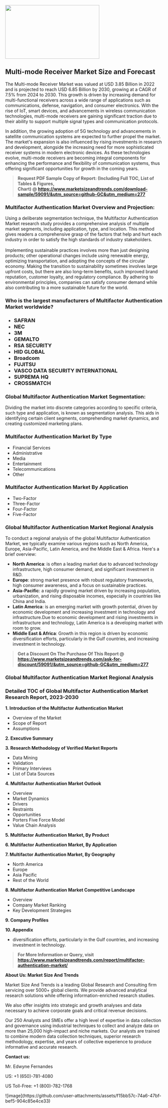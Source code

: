 <p><img class="alignnone size-medium wp-image-20088" src="https://ffe5etoiles.com/wp-content/uploads/2024/12/MST1-300x171.png" alt="" width="300" height="171" /></p><h2>Multi-mode Receiver Market Size and Forecast</h2><p>The Multi-mode Receiver Market was valued at USD 3.85 Billion in 2022 and is projected to reach USD 6.85 Billion by 2030, growing at a CAGR of 7.5% from 2024 to 2030. This growth is driven by increasing demand for multi-functional receivers across a wide range of applications such as communications, defense, navigation, and consumer electronics. With the rise of IoT, smart devices, and advancements in wireless communication technologies, multi-mode receivers are gaining significant traction due to their ability to support multiple signal types and communication protocols.</p><p>In addition, the growing adoption of 5G technology and advancements in satellite communication systems are expected to further propel the market. The market's expansion is also influenced by rising investments in research and development, alongside the increasing need for more sophisticated receiver systems in modern electronic devices. As these technologies evolve, multi-mode receivers are becoming integral components for enhancing the performance and flexibility of communication systems, thus offering significant opportunities for growth in the coming years.</p></p><blockquote id="" class=""><strong>Request PDF Sample Copy of Report: (Including Full TOC, List of Tables &amp; Figures, Chart)&nbsp;@&nbsp;<strong><a href="https://www.marketsizeandtrends.com/download-sample/59091/&utm_source=github-GC&utm_medium=277" target="_blank">https://www.marketsizeandtrends.com/download-sample/59091/&utm_source=github-GC&utm_medium=277</a></strong></strong></blockquote><h3 id="" class="">Multifactor Authentication Market&nbsp;Overview and Projection:</h3><p id="" class="">Using a deliberate segmentation technique, the Multifactor Authentication Market research study provides a comprehensive analysis of multiple market segments, including application, type, and location. This method gives readers a comprehensive grasp of the factors that help and hurt each industry in order to satisfy the high standards of industry stakeholders. <br /> <br />Implementing sustainable practices involves more than just designing products; other operational changes include using renewable energy, optimizing transportation, and adopting the concepts of the circular economy. Making the transition to sustainability sometimes involves large upfront costs, but there are also long-term benefits, such improved brand reputation, customer loyalty, and regulatory compliance. By adhering to environmental principles, companies can satisfy consumer demand while also contributing to a more sustainable future for the world.</p><h3 id="" class="">Who is the largest manufacturers of&nbsp;Multifactor Authentication Market worldwide?</h3><h3 class=""><p><ul><li>SAFRAN </li><li> NEC </li><li> 3M </li><li> GEMALTO </li><li> RSA SECURITY </li><li> HID GLOBAL </li><li> Broadcom </li><li> FUJITSU </li><li> VASCO DATA SECURITY INTERNATIONAL </li><li> SUPREMA HQ </li><li> CROSSMATCH</li></ul></p></h3><h3 id="" class="">Global&nbsp;Multifactor Authentication Market Segmentation:</h3><p id="" class="">Dividing the market into discrete categories according to specific criteria, such type and application, is known as segmentation analysis. This aids in identifying certain client segments, comprehending market dynamics, and creating customized marketing plans.</p><h3 id="" class="">Multifactor Authentication Market&nbsp;By Type</h3><p><p><ul><li>Financial Services </li><li> Administrative </li><li> Media </li><li> Entertainment </li><li> Telecommunications </li><li> Other</p></li></ul></p></p><h3 id="" class="">Multifactor Authentication Market&nbsp;By Application</h3><p class=""><p><ul><li>Two-Factor </li><li> Three-Factor </li><li> Four-Factor </li><li> Five-Factor</li></ul></p></p><h3 id="" class="">Global Multifactor Authentication Market Regional Analysis</h3><p id="" class="">To conduct a regional analysis of the global Multifactor Authentication Market, we typically examine various regions such as North America, Europe, Asia-Pacific, Latin America, and the Middle East &amp; Africa. Here's a brief overview:</p><ul><li><strong>North America</strong>: is often a leading market due to advanced technology infrastructure, high consumer demand, and significant investment in R&amp;D.</li><li><strong>Europe</strong>: strong market presence with robust regulatory frameworks, high consumer awareness, and a focus on sustainable practices.</li><li><strong>Asia-Pacific</strong>: a rapidly growing market driven by increasing population, urbanization, and rising disposable incomes, especially in countries like China and India.</li><li><strong>Latin America</strong>: is an emerging market with growth potential, driven by economic development and increasing investment in technology and infrastructure.Due to economic development and rising investments in infrastructure and technology, Latin America is a developing market with room to grow.</li><li><strong>Middle East &amp; Africa</strong>: Growth in this region is driven by economic diversification efforts, particularly in the Gulf countries, and increasing investment in technology.</li></ul><blockquote id="" class=""><strong>Get a Discount On The Purchase Of This Report @ <strong><a href="https://www.marketsizeandtrends.com/ask-for-discount/59091/&utm_source=github-GC&utm_medium=277" target="_blank">https://www.marketsizeandtrends.com/ask-for-discount/59091/&utm_source=github-GC&utm_medium=277</a></strong></strong></blockquote><h3 id="" class="">Global Multifactor Authentication Market Regional Analysis</h3><h3 id="" class="">Detailed TOC of Global Multifactor Authentication Market Research Report, 2023-2030</h3><p id="" class=""><strong>1. Introduction of the Multifactor Authentication Market</strong></p><ul><li>Overview of the Market</li><li>Scope of Report</li><li>Assumptions</li></ul><p id="" class=""><strong>2. Executive Summary</strong></p><p id="" class=""><strong>3. Research Methodology of Verified Market Reports</strong></p><ul><li>Data Mining</li><li>Validation</li><li>Primary Interviews</li><li>List of Data Sources</li></ul><p id="" class=""><strong>4. Multifactor Authentication Market Outlook</strong></p><ul><li>Overview</li><li>Market Dynamics</li><li>Drivers</li><li>Restraints</li><li>Opportunities</li><li>Porters Five Force Model</li><li>Value Chain Analysis</li></ul><p id="" class=""><strong>5. Multifactor Authentication Market, By Product</strong></p><p id="" class=""><strong>6. Multifactor Authentication Market, By Application</strong></p><p id="" class=""><strong>7. Multifactor Authentication Market, By Geography</strong></p><ul><li>North America</li><li>Europe</li><li>Asia Pacific</li><li>Rest of the World</li></ul><p id="" class=""><strong>8. Multifactor Authentication Market Competitive Landscape</strong></p><ul><li>Overview</li><li>Company Market Ranking</li><li>Key Development Strategies</li></ul><p id="" class=""><strong>9. Company Profiles</strong></p><p id="" class=""><strong>10. Appendix</strong></p><ul><li>diversification efforts, particularly in the Gulf countries, and increasing investment in technology.</li></ul><blockquote id="" class=""><strong>For More Information or Query, visit <strong><strong><a href="https://www.marketsizeandtrends.com/report/multifactor-authentication-market/" target="_blank">https://www.marketsizeandtrends.com/report/multifactor-authentication-market/</a></strong></strong></strong></blockquote><p id="" class=""><strong>About Us: Market Size And Trends</strong></p><p id="" class="">Market Size And Trends is a leading Global Research and Consulting firm servicing over 5000+ global clients. We provide advanced analytical research solutions while offering information-enriched research studies.</p><p id="" class="">We also offer insights into strategic and growth analyses and data necessary to achieve corporate goals and critical revenue decisions.</p><p id="" class="">Our 250 Analysts and SMEs offer a high level of expertise in data collection and governance using industrial techniques to collect and analyze data on more than 25,000 high-impact and niche markets. Our analysts are trained to combine modern data collection techniques, superior research methodology, expertise, and years of collective experience to produce informative and accurate research.</p><p id="" class=""><strong>Contact us:</strong></p><p id="" class="">Mr. Edwyne Fernandes</p><p id="" class="">US: +1 (650)-781-4080</p><p id="" class="">US Toll-Free: +1 (800)-782-1768</p>
![image](https://github.com/user-attachments/assets/f15bb57c-74a6-47bf-bef5-904c85e4ce33)
